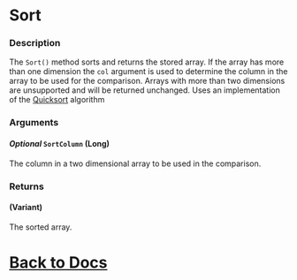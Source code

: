 # Sort

### Description
The `Sort()` method sorts and returns the stored array. If the array has more than one dimension the `col` argument is used to determine the column in the array to be used for the comparison. Arrays with more than two dimensions are unsupported and will be returned unchanged. Uses an implementation of the [Quicksort](https://en.wikipedia.org/wiki/Quicksort) algorithm

### Arguments
#### *Optional* `SortColumn` (Long)
The column in a two dimensional array to be used in the comparison.

### Returns
#### (Variant)
The sorted array.

# [Back to Docs](https://senipah.github.io/VBA-DynamicArray/)